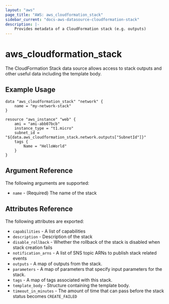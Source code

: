 ```yaml
---
layout: "aws"
page_title: "AWS: aws_cloudformation_stack"
sidebar_current: "docs-aws-datasource-cloudformation-stack"
description: |-
    Provides metadata of a CloudFormation stack (e.g. outputs)
---
```


# aws\_cloudformation\_stack

The CloudFormation Stack data source allows access to stack
outputs and other useful data including the template body.

## Example Usage

```
data "aws_cloudformation_stack" "network" {
    name = "my-network-stack"
}

resource "aws_instance" "web" {
    ami = "ami-abb07bcb"
    instance_type = "t1.micro"
    subnet_id = "${data.aws_cloudformation_stack.network.outputs["SubnetId"]}"
    tags {
        Name = "HelloWorld"
    }
}
```

## Argument Reference

The following arguments are supported:

* `name` - (Required) The name of the stack

## Attributes Reference

The following attributes are exported:

* `capabilities` - A list of capabilities
* `description` - Description of the stack
* `disable_rollback` - Whether the rollback of the stack is disabled when stack creation fails
* `notification_arns` - A list of SNS topic ARNs to publish stack related events
* `outputs` - A map of outputs from the stack.
* `parameters` - A map of parameters that specify input parameters for the stack.
* `tags` - A map of tags associated with this stack.
* `template_body` - Structure containing the template body.
* `timeout_in_minutes` - The amount of time that can pass before the stack status becomes `CREATE_FAILED`
